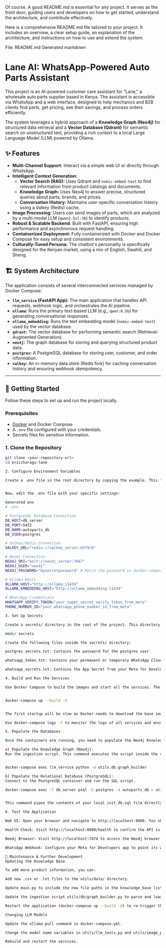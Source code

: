Of course. A good README.md is essential for any project. It serves as the front door, guiding users and developers on how to get started, understand the architecture, and contribute effectively.

Here is a comprehensive README.md file tailored to your project. It includes an overview, a clear setup guide, an explanation of the architecture, and instructions on how to use and extend the system.

File: README.md
Generated markdown
# Lane AI: WhatsApp-Powered Auto Parts Assistant

This project is an AI-powered customer care assistant for "Lane," a wholesale auto parts supplier based in Kenya. The assistant is accessible via WhatsApp and a web interface, designed to help mechanics and B2B clients find parts, get pricing, see their savings, and process orders efficiently.

The system leverages a hybrid approach of a **Knowledge Graph (Neo4j)** for structured data retrieval and a **Vector Database (Qdrant)** for semantic search on unstructured text, providing a rich context to a local Large Language Model (LLM) powered by Ollama.

## ✨ Features

-   **Multi-Channel Support:** Interact via a simple web UI or directly through WhatsApp.
-   **Intelligent Context Generation:**
    -   **Vector Search (RAG):** Uses Qdrant and `nomic-embed-text` to find relevant information from product catalogs and documents.
    -   **Knowledge Graph:** Uses Neo4j to answer precise, structured queries about parts, brands, and prices.
    -   **Conversation History:** Maintains user-specific conversation history using a Valkey (Redis) cache.
-   **Image Processing:** Users can send images of parts, which are analyzed by a multi-modal LLM (`qwen2.5vl:3b`) to identify products.
-   **Robust & Scalable Backend:** Built with FastAPI, ensuring high performance and asynchronous request handling.
-   **Containerized Deployment:** Fully containerized with Docker and Docker Compose for easy setup and consistent environments.
-   **Culturally-Tuned Persona:** The chatbot's personality is specifically designed for the Kenyan market, using a mix of English, Swahili, and Sheng.

## 🏗️ System Architecture

The application consists of several interconnected services managed by Docker Compose:

-   **`llm_service` (FastAPI App):** The main application that handles API requests, webhook logic, and orchestrates the AI pipeline.
-   **`ollama`:** Runs the primary text-based LLM (e.g., `qwen:0.5b`) for generating conversational responses.
-   **`ollama_embedding`:** Runs the text embedding model (`nomic-embed-text`) used by the vector database.
-   **`qdrant`:** The vector database for performing semantic search (Retrieval-Augmented Generation).
-   **`neo4j`:** The graph database for storing and querying structured product data.
-   **`postgres`:** A PostgreSQL database for storing user, customer, and order information.
-   **`valkey`:** An in-memory data store (Redis fork) for caching conversation history and ensuring webhook idempotency.

 <!-- It's highly recommended to create a simple diagram -->

---

## 🚀 Getting Started

Follow these steps to set up and run the project locally.

### Prerequisites

-   [Docker](https://www.docker.com/get-started) and Docker Compose
-   A `.env` file configured with your credentials.
-   Secrets files for sensitive information.

### 1. Clone the Repository

```bash
git clone <your-repository-url>
cd ericcharagu-lane

2. Configure Environment Variables

Create a .env file in the root directory by copying the example. This file holds non-sensitive configuration.


Now, edit the .env file with your specific settings:

Generated env
# .env

# PostgreSQL Database Connection
DB_HOST=db_server
DB_PORT=5432
DB_NAME=autoparts_db
DB_USER=postgres

# Valkey/Redis Connection
VALKEY_URL="redis://valkey_server:6379/0"

# Neo4j Connection
NEO4J_URI="bolt://neo4j_server:7687"
NEO4J_USER="neo4j"
NEO4J_PASSWORD="mysecretpassword" # Match the password in docker-compose.yml

# Ollama Hosts
OLLAMA_HOST="http://ollama:11434"
OLLAMA_EMBEDDING_HOST="http://ollama_embedding:11434"

# WhatsApp Credentials
WHATSAPP_VERIFY_TOKEN="your_super_secret_verify_token_from_meta"
PHONE_NUMBER_ID="your_whatsapp_phone_number_id_from_meta"

3. Set Up Secrets

Create a secrets/ directory in the root of the project. This directory is ignored by Git and Docker for security.

mkdir secrets

Create the following files inside the secrets/ directory:

postgres_secrets.txt: Contains the password for the postgres user.

whatsapp_token.txt: Contains your permanent or temporary WhatsApp Cloud API access token.

whatsapp_secrets.txt: Contains the App Secret from your Meta for Developers app dashboard, used for webhook signature verification.

4. Build and Run the Services

Use Docker Compose to build the images and start all the services. The --build flag is important on the first run.


docker-compose up --build -d


The first startup will be slow as Docker needs to download the base images and the Ollama models (qwen, nomic-embed-text, etc.). This can take several minutes.

Use docker-compose logs -f to monitor the logs of all services and ensure they start up correctly.

5. Populate the Databases

Once the containers are running, you need to populate the Neo4j Knowledge Graph and the PostgreSQL database.

a) Populate the Knowledge Graph (Neo4j):
Run the ingestion script. This command executes the script inside the running llm_service container.


docker-compose exec llm_service python -m utils.db.graph_builder

b) Populate the Relational Database (PostgreSQL):
Connect to the PostgreSQL container and run the SQL script.

docker-compose exec -T db_server psql -U postgres -d autoparts_db < utils/db/init_db.sql


This command pipes the contents of your local init_db.sql file directly into the psql client inside the container.

6. Test the Application

Web UI: Open your browser and navigate to http://localhost:8000. You should see the main web form.

Health Check: Visit http://localhost:8000/health to confirm the API is running.

Neo4j Browser: Visit http://localhost:7474 to access the Neo4j browser. Log in with neo4j and the password you set (mysecretpassword). You can run Cypher queries like MATCH (n) RETURN n LIMIT 25 to see your graph.

WhatsApp Webhook: Configure your Meta for Developers app to point its webhook to your public URL (using a tool like ngrok for local development: ngrok http 8000). Send a message to your WhatsApp number to test the end-to-end flow.

🔧 Maintenance & Further Development
Updating the Knowledge Base

To add more product information, you can:

Add new .csv or .txt files to the utils/data/ directory.

Update main.py to include the new file paths in the knowledge_base list.

Update the ingestion script utils/db/graph_builder.py to parse and load the new data into Neo4j.

Restart the application (docker-compose up --build -d) to re-trigger the data ingestion in the lifespan manager.

Changing LLM Models

Update the ollama pull command in docker-compose.yml.

Change the model name variables in utils/llm_tools.py and utils/image_processor.py.

Rebuild and restart the services.
